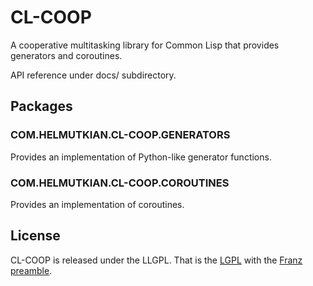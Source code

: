 # CL-COOP

A cooperative multitasking library for Common Lisp that provides generators and coroutines. 

API reference under docs/ subdirectory.

## Packages

### COM.HELMUTKIAN.CL-COOP.GENERATORS

Provides an implementation of Python-like generator functions. 

### COM.HELMUTKIAN.CL-COOP.COROUTINES

Provides an implementation of coroutines.

## License

CL-COOP is released under the LLGPL. That is the [LGPL](http://www.gnu.org/copyleft/lgpl.html) with the [Franz preamble](http://opensource.franz.com/preamble.html).

